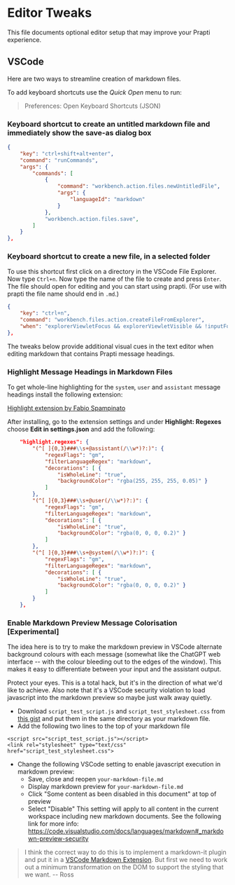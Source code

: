 # Editor Tweaks

This file documents optional editor setup that may improve your Prapti experience.

## VSCode

Here are two ways to streamline creation of markdown files.

To add keyboard shortcuts use the *Quick Open* menu to run:

> Preferences: Open Keyboard Shortcuts (JSON)

### Keyboard shortcut to create an untitled markdown file and immediately show the save-as dialog box

```json
{
    "key": "ctrl+shift+alt+enter",
    "command": "runCommands",
    "args": {
        "commands": [
            {
                "command": "workbench.action.files.newUntitledFile",
                "args": {
                    "languageId": "markdown"
                }
            },
            "workbench.action.files.save",
        ]
    }
},
```

### Keyboard shortcut to create a new file, in a selected folder

To use this shortcut first click on a directory in the VSCode File Explorer. Now type `Ctrl+n`. Now type the name of the file to create and press `Enter`. The file should open for editing and you can start using prapti. (For use with prapti the file name should end in `.md`.)

```json
{
    "key": "ctrl+n",
    "command": "workbench.files.action.createFileFromExplorer",
    "when": "explorerViewletFocus && explorerViewletVisible && !inputFocus"
},
```

The tweaks below provide additional visual cues in the text editor when editing markdown that contains Prapti message headings.

### Highlight Message Headings in Markdown Files

To get whole-line highlighting for the `system`, `user` and `assistant` message headings install the following extension:

[Highlight extension by Fabio Spampinato](vscode:extension/fabiospampinato.vscode-highlight)

After installing, go to the extension settings and under **Highlight: Regexes** choose **Edit in settings.json** and add the following:

```json
    "highlight.regexes": {
        "(^[ ]{0,3}###\\s+@assistant(/\\w*)?:)": {
            "regexFlags": "gm",
            "filterLanguageRegex": "markdown",
            "decorations": [ {
                "isWholeLine": "true",
                "backgroundColor": "rgba(255, 255, 255, 0.05)" }
            ]
        },
        "(^[ ]{0,3}###\\s+@user(/\\w*)?:)": {
            "regexFlags": "gm",
            "filterLanguageRegex": "markdown",
            "decorations": [ {
                "isWholeLine": "true",
                "backgroundColor": "rgba(0, 0, 0, 0.2)" }
            ]
        },
        "(^[ ]{0,3}###\\s+@system(/\\w*)?:)": {
            "regexFlags": "gm",
            "filterLanguageRegex": "markdown",
            "decorations": [ {
                "isWholeLine": "true",
                "backgroundColor": "rgba(0, 0, 0, 0.2)" }
            ]
        }
    },
```

### Enable Markdown Preview Message Colorisation [Experimental]

The idea here is to try to make the markdown preview in VSCode alternate background colours with each message (somewhat like the ChatGPT web interface -- with the colour bleeding out to the edges of the window). This makes it easy to differentiate between your input and the assistant output.

Protect your eyes. This is a total hack, but it's in the direction of what we'd like to achieve. Also note that it's a VSCode security violation to load javascript into the markdown preview so maybe just walk away quietly.

- Download `script_test_script.js` and `script_test_stylesheet.css` from [this gist](https://gist.github.com/RossBencina/c922ecc9b7f798a403dca444d76809ee) and put them in the same directory as your markdown file.
- Add the following two lines to the top of your markdown file
```
<script src="script_test_script.js"></script>
<link rel="stylesheet" type="text/css" href="script_test_stylesheet.css">
```
- Change the following VSCode setting to enable javascript execution in markdown preview:
    - Save, close and reopen `your-markdown-file.md`
    - Display markdown preview for `your-markdown-file.md`
    - Click "Some content as been disabled in this document" at top of preview
    - Select "Disable"
This setting will apply to all content in the current workspace including new markdown documents. See the following link for more info:
https://code.visualstudio.com/docs/languages/markdown#_markdown-preview-security

> I think the correct way to do this is to implement a markdown-it plugin and put it in a [VSCode Markdown Extension](https://code.visualstudio.com/api/extension-guides/markdown-extension). But first we need to work out a minimum transformation on the DOM to support the styling that we want. -- Ross